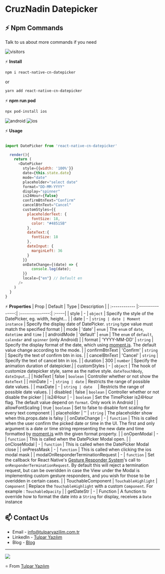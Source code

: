 # CruzNadin Datepicker 


## ⚡ Npm Commands

Talk to us about more commands if you need

![visitors](https://visitor-badge.glitch.me/badge?page_id=react-native-cn-datepicker)

⚡ **Install**
  
```bash
npm i react-native-cn-datepicker
```
or
```bash
yarn add react-native-cn-datepicker
```

⚡ **npm run pod**

```bash
npx pod-install ios
```

![android](http://xgfe.github.io/react-native-datepicker/img/react-native-datepicker-android.gif)
![ios](http://xgfe.github.io/react-native-datepicker/img/react-native-datepicker-ios.gif)

⚡ **Usage**
  
```javascript

import DatePicker from 'react-native-cn-datepicker'

  render(){
    return (
      <DatePicker
        style={{width: '100%'}}
        date={this.state.date}
        mode="date"
        placeholder="select date"
        format="DD-MM-YYYY"
        display="spinner"
        is24Hour={false}
        confirmBtnText="Confirm"
        cancelBtnText="Cancel"
        customStyles={{
          placeholderText: {
            fontSize: 18,
            color: "#48515B"
          },
          dateText:{
            fontSize: 18
          },
          dateInput: {
            marginLeft: 36
          }
        }}
        onDateChange={(date) => {
            console.log(date);
        }}
        locale={"en"} // Default en
      />
    )
  }
}
```
⚡ **Properties**
    | Prop  | Default  | Type | Description |
| :------------ |:---------------:| :---------------:| :-----|
| style | - | `object` | Specify the style of the DatePicker, eg. width, height...  |
| date | - | <code>string &#124; date &#124; Moment instance</code> | Specify the display date of DatePicker. `string` type value must match the specified format |
| mode | 'date' | `enum` | The `enum` of `date`, `datetime` and `time` |
| androidMode | 'default' | `enum` | The `enum` of `default`, `calendar` and `spinner` (only Android) |
| format | 'YYYY-MM-DD' | `string` | Specify the display format of the date, which using [moment.js](http://momentjs.com/). The default value change according to the mode. |
| confirmBtnText | 'Confirm' | `string` | Specify the text of confirm btn in ios. |
| cancelBtnText | 'Cancel' | `string` | Specify the text of cancel btn in ios. |
| duration | 300 | `number` | Specify the animation duration of datepicker.|
| customStyles | - | `object` | The hook of customize datepicker style, same as the native style. `dateTouchBody`, `dateInput`...|
| hideText | false | `boolean` | Controller whether or not show the `dateText` |
| minDate | - | `string | date` | Restricts the range of possible date values. |
| maxDate | - | `string | date	` | Restricts the range of possible date values. |
| disabled | false | `boolean` | Controller whether or not disable the picker |
| is24Hour | - | `boolean` | Set the TimePicker is24Hour flag. The default value depend on `format`. Only work in Android |
| allowFontScaling | true | `boolean` | Set to false to disable font scaling for every text component |
| placeholder | '' | `string` | The placeholder show when this.props.date is falsy |
| onDateChange | - | `function` | This is called when the user confirm the picked date or time in the UI. The first and only argument is a date or time string representing the new date and time formatted by [moment.js](http://momentjs.com/) with the given format property. |
| onOpenModal | - | `function` | This is called when the DatePicker Modal open. |
| onCloseModal | - | `function` | This is called when the DatePicker Modal close |
| onPressMask | - | `function` | This is called when clicking the ios modal mask |
| modalOnResponderTerminationRequest | - | `function` | Set the callback for React Native's [Gesture Responder System](https://facebook.github.io/react-native/docs/gesture-responder-system.html#responder-lifecycle)'s call to `onResponderTerminationRequest`. By default this will reject a termination request, but can be overidden in case the View under the Modal is implementing custom gesture responders, and you wish for those to be overidden in certain cases.  |
| TouchableComponent | `TouchableHighlight` | `Component` | Replace the `TouchableHighlight` with a custom `Component`. For example : `TouchableOpacity` |
| getDateStr | - | Function | A function to override how to format the date into a `String` for display, receives a `Date` instance

## 📫 Contact Us

- Email - [info@tulparyazilim.com.tr](mailto:info@tulparyazilim.com.tr)
- LinkedIn - [Tulpar Yazılım](https://www.linkedin.com/company/tulparyazilim)
- Blog - [Blog](https://www.tulparyazilim.com.tr/blog)

---

<img src="https://www.tulparyazilim.com.tr/img/logo.png" />

⭐️ From [Tulpar Yazılım](https://github.com/tulparyazilim)
